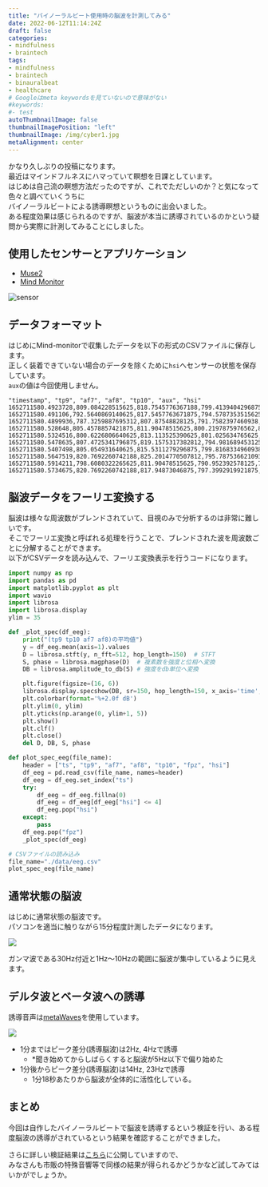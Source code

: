 ```yaml
---
title: "バイノーラルビート使用時の脳波を計測してみる"
date: 2022-06-12T11:14:24Z
draft: false
categories:
- mindfulness
- braintech
tags:
- mindfulness
- braintech
- binauralbeat
- healthcare
# Googleはmeta keywordsを見ていないので意味がない
#keywords:
#- test
autoThumbnailImage: false
thumbnailImagePosition: "left"
thumbnailImage: /img/cyber1.jpg
metaAlignment: center
---
```


かなり久しぶりの投稿になります。  
最近はマインドフルネスにハマっていて瞑想を日課としています。  
はじめは自己流の瞑想方法だったのですが、これでただしいのか？と気になって色々と調べていくうちに  
バイノーラルビートによる誘導瞑想というものに出会いました。  
ある程度効果は感じられるのですが、脳波が本当に誘導されているのかという疑問から実際に計測してみることにしました。  

## 使用したセンサーとアプリケーション

* [Muse2](https://choosemuse.com/muse-2/)
* [Mind Monitor](https://mind-monitor.com/)

![sensor](https://www.researchgate.net/profile/Ran-Liu-48/publication/338967157/figure/fig1/AS:865300069228544@1583315021343/Muse-TM-used-for-EEG-recording-a-Locations-of-electrodes-in-the-Muse-b-Top-down.png)

<!--more-->

## データフォーマット
はじめにMind-monitorで収集したデータを以下の形式のCSVファイルに保存します。  
正しく装着できていない場合のデータを除くために`hsi`へセンサーの状態を保存しています。  
`aux`の値は今回使用しません。  

```
"timestamp", "tp9", "af7", "af8", "tp10", "aux", "hsi"
1652711580.4923728,809.084228515625,818.7545776367188,799.4139404296875,822.7838745117188,736.959716796875,4.0
1652711580.491106,792.5640869140625,817.5457763671875,794.5787353515625,815.93408203125,715.2014770507812,4.0
1652711580.4899936,787.3259887695312,807.87548828125,791.7582397460938,802.2344360351562,707.5457763671875,4.0
1652711580.528648,805.4578857421875,811.90478515625,800.2197875976562,807.4725341796875,618.09521484375,4.0
1652711580.5324516,800.6226806640625,813.113525390625,801.025634765625,793.3699340820312,610.03662109375,4.0
1652711580.5478635,807.4725341796875,819.1575317382812,794.981689453125,805.4578857421875,755.091552734375,4.0
1652711580.5407498,805.054931640625,815.5311279296875,799.8168334960938,794.1758422851562,685.7875366210938,4.0
1652711580.5647519,820.7692260742188,825.2014770507812,795.7875366210938,808.2783813476562,740.989013671875,4.0
1652711580.5914211,798.6080322265625,811.90478515625,790.952392578125,793.7728881835938,687.3992919921875,4.0
1652711580.5734675,820.7692260742188,817.94873046875,797.3992919921875,806.2637329101562,760.7326049804688,4.0

```

## 脳波データをフーリエ変換する

脳波は様々な周波数がブレンドされていて、目視のみで分析するのは非常に難しいです。  
そこでフーリエ変換と呼ばれる処理を行うことで、ブレンドされた波を周波数ごとに分解することができます。  
以下がCSVデータを読み込んで、フーリエ変換表示を行うコードになります。  

```python
import numpy as np
import pandas as pd
import matplotlib.pyplot as plt
import wavio
import librosa
import librosa.display
ylim = 35

def _plot_spec(df_eeg):
    print("(tp9 tp10 af7 af8)の平均値")
    y = df_eeg.mean(axis=1).values
    D = librosa.stft(y, n_fft=512, hop_length=150)  # STFT
    S, phase = librosa.magphase(D)  # 複素数を強度と位相へ変換
    DB = librosa.amplitude_to_db(S) # 強度をdb単位へ変換

    plt.figure(figsize=(16, 6))
    librosa.display.specshow(DB, sr=150, hop_length=150, x_axis='time', y_axis='linear')
    plt.colorbar(format='%+2.0f dB')
    plt.ylim(0, ylim)
    plt.yticks(np.arange(0, ylim+1, 5))
    plt.show()
    plt.clf()
    plt.close()
    del D, DB, S, phase

def plot_spec_eeg(file_name):
    header = ["ts", "tp9", "af7", "af8", "tp10", "fpz", "hsi"]
    df_eeg = pd.read_csv(file_name, names=header)
    df_eeg = df_eeg.set_index("ts")
    try:
        df_eeg = df_eeg.fillna(0)
        df_eeg = df_eeg[df_eeg["hsi"] <= 4]
        df_eeg.pop("hsi")
    except:
        pass
    df_eeg.pop("fpz")
    _plot_spec(df_eeg)

# CSVファイルの読み込み
file_name="./data/eeg.csv"
plot_spec_eeg(file_name)
```

## 通常状態の脳波
はじめに通常状態の脳波です。  
パソコンを適当に触りながら15分程度計測したデータになります。  

![](/img/abb1/normal.png)

ガンマ波である30Hz付近と1Hz〜10Hzの範囲に脳波が集中しているように見えます。

## デルタ波とベータ波への誘導

誘導音声は[metaWaves](https://github.com/tatsu-i/metaWaves)を使用しています。

![](/img/abb1/delta-beta.png)

* 1分まではピーク差分(誘導脳波)は2Hz, 4Hzで誘導
	* *聞き始めてからしばらくすると脳波が5Hz以下で偏り始めた
* 1分後からピーク差分(誘導脳波)は14Hz, 23Hzで誘導
	* 1分18秒あたりから脳波が全体的に活性化している。

## まとめ

今回は自作したバイノーラルビートで脳波を誘導するという検証を行い、ある程度脳波の誘導がされているという結果を確認することができました。  

さらに詳しい検証結果は[こちら](https://github.com/tatsu-i/MetaMind/blob/main/notebook/hemi_sync.ipynb)に公開していますので、  
みなさんも市販の特殊音響等で同様の結果が得られるかどうかなど試してみてはいかがでしょうか。
